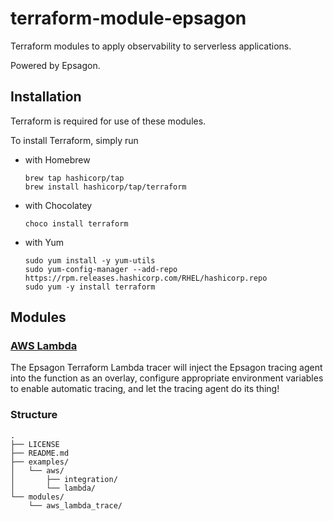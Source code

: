 # terraform-module-epsagon

Terraform modules to apply observability to serverless applications.

Powered by Epsagon.


## Installation

Terraform is required for use of these modules.

To install Terraform, simply run

- with Homebrew
    
      brew tap hashicorp/tap
      brew install hashicorp/tap/terraform

- with Chocolatey

      choco install terraform
      
- with Yum

      sudo yum install -y yum-utils
      sudo yum-config-manager --add-repo https://rpm.releases.hashicorp.com/RHEL/hashicorp.repo
      sudo yum -y install terraform


## Modules



### [AWS Lambda](https://github.com/ronnathaniel/terraform-module-epsagon/tree/main/modules/aws_lambda_trace#lambda-functions)

The Epsagon Terraform Lambda tracer will inject the Epsagon tracing agent into the function as an overlay, 
configure appropriate environment variables to enable automatic tracing, and let the tracing agent
do its thing!



### Structure

    .
    ├── LICENSE
    ├── README.md
    ├── examples/
    │   └── aws/
    │       ├── integration/
    │       └── lambda/
    └── modules/
        └── aws_lambda_trace/

